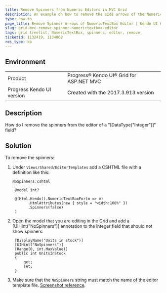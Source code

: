 ```yaml
---
title: Remove Spinners from Numeric Editors in MVC Grid
description: An example on how to remove the side arrows of the NumericTextBox editor in the ASP.NET MVC Grid.
type: how-to
page_title: Remove Spinner Arrows of NumericTextBox Editor | Kendo UI Grid for ASP.NET MVC
slug: grid-mvc-remove-spinner-numerictextbox-editor
tags: grid treelist, NumericTextBox, spinners, editor, remove 
ticketid: 1132419, 1134869
res_type: kb
---
```


## Environment
<table>
 <tr>
  <td>Product</td>
  <td>Progress® Kendo UI® Grid for ASP.NET MVC</td>
 </tr>
 <tr>
  <td>Progress Kendo UI version</td>
  <td>Created with the 2017.3.913 version</td>
 </tr>
</table>

## Description

How do I remove the spinners from the editor of a "[DataType("Integer")]" field?

## Solution

To remove the spinners:

1. Under `Views/Shared/EditorTemplates` add a CSHTML file with a definition like this:
	
	`NoSpinners.cshtml`

		@model int?
		  
		@(Html.Kendo().NumericTextBoxFor(m => m)
		      .HtmlAttributes(new { style = "width:100%" })
		      .Spinners(false)
		)
1. Open the model that you are editing in the Grid and add a [UIHint("NoSpinners")] annotation to the integer field that should not show spinners:

		[DisplayName("Units in stock")]
		[UIHint("NoSpinners")]
		[Range(0, int.MaxValue)]
		public int UnitsInStock
		{
		    get;
		    set;
		}

1. Make sure that the `NoSpinners` string must match the name of the editor template file. [Screenshot reference](https://www.screencast.com/t/NpPf3qWtsD).